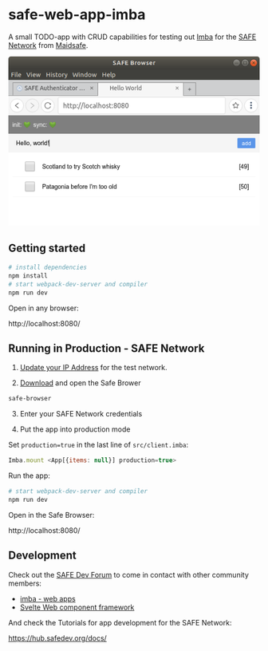 # safe-web-app-imba

A small TODO-app with CRUD capabilities for testing out [Imba](http://imba.io) for the [SAFE Network](https://safenetwork.tech) from [Maidsafe](https://maidsafe.net).

![Safe Browser - TODO App with Imba](img/safe-browser-example.png)

## Getting started

```bash
# install dependencies
npm install
# start webpack-dev-server and compiler
npm run dev
```

Open in any browser:

http://localhost:8080/

## Running in Production - SAFE Network

1. [Update your IP Address](http://invite.maidsafe.net/) for the test network.

2. [Download](https://github.com/maidsafe/safe_browser/releases) and open the Safe Brower
```bash
safe-browser
```

3. Enter your SAFE Network credentials

4. Put the app into production mode

Set `production=true` in the last line of `src/client.imba`:
```javascript
Imba.mount <App[{items: null}] production=true>
```

Run the app:
```bash
# start webpack-dev-server and compiler
npm run dev
```

Open in the Safe Browser:

http://localhost:8080/

## Development

Check out the [SAFE Dev Forum](https://forum.safedev.org) to come in contact with other community members:

* [imba - web apps](https://forum.safedev.org/t/imba-web-apps/2504)
* [Svelte Web component framework](https://forum.safedev.org/t/svelte-web-component-framework/2483)

And check the Tutorials for app development for the SAFE Network:

https://hub.safedev.org/docs/
